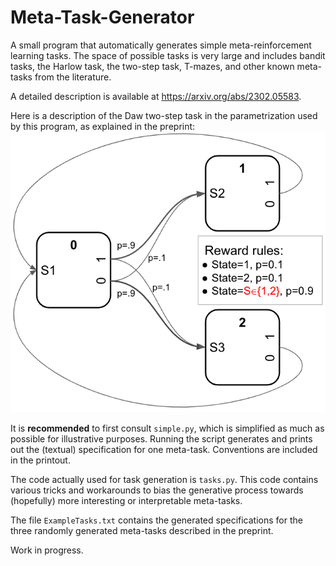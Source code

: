 # Meta-Task-Generator

A small program that automatically generates simple meta-reinforcement learning
tasks. The space of possible tasks is very large and includes bandit tasks, the Harlow  task, the two-step task, T-mazes, and other
known meta-tasks from the literature.

A detailed description is available at https://arxiv.org/abs/2302.05583. 

Here is a description of the Daw two-step task in the parametrization used by this program, as explained in the preprint:
![Image of the two-step meta-task from the preprint](https://github.com/ThomasMiconi/Meta-Task-Generator/blob/main/twostep.png)



It is **recommended** to first consult `simple.py`, which is simplified as much as
possible for illustrative purposes. Running the script generates and prints out
the (textual) specification for one meta-task. Conventions are included in the printout. 

The code actually used for task generation is `tasks.py`. This code contains
various tricks and workarounds to bias the generative process towards
(hopefully) more interesting or interpretable meta-tasks.

The file `ExampleTasks.txt` contains the generated specifications for the three
randomly generated meta-tasks described in the preprint.

Work in progress.
